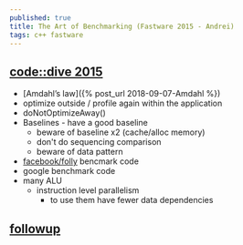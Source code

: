 ```yaml
---
published: true
title: The Art of Benchmarking (Fastware 2015 - Andrei)
tags: c++ fastware
---
```

## [code::dive 2015](https://www.youtube.com/watch?v=vrfYLlR8X8k)
- [Amdahl’s law]({% post_url 2018-09-07-Amdahl %})
- optimize outside / profile again within the application
- doNotOptimizeAway()
- Baselines - have a good baseline
	- beware of baseline x2 (cache/alloc memory)
    - don't do sequencing comparison
    - beware of data pattern
- [facebook/folly](https://github.com/facebook/folly) bencmark code
- google benchmark code
- many ALU
	- instruction level parallelism
    	- to use them have fewer data dependencies
        
## [followup](https://www.youtube.com/watch?v=9tvbz8CSI8M)